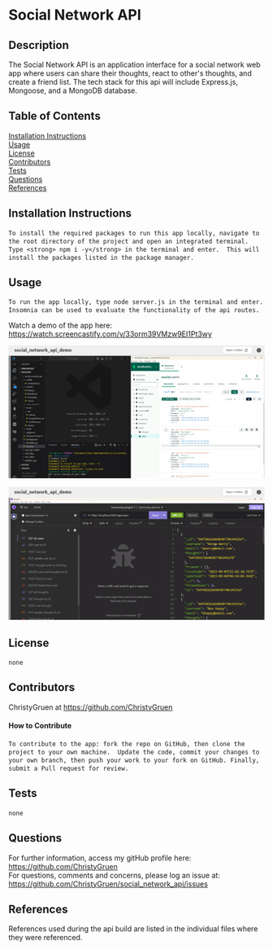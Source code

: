   # Social Network API

  ## Description
  
The Social Network API is an application interface for a social network web app where users can share their thoughts,  react to other's thoughts, and create a friend list.  The tech stack for this api will include Express.js, Mongoose, and a MongoDB database.  

  ## Table of Contents
  [Installation Instructions](#installation-instructions)<br>
  [Usage](#usage)<br>
  [License](#license)<br>
  [Contributors](#contributors)<br>
  [Tests](#tests)<br>
  [Questions](#questions)<br>
  [References](#references)<br>

  
  ## Installation Instructions
  
    To install the required packages to run this app locally, navigate to the root directory of the project and open an integrated terminal.  Type <strong> npm i -y</strong> in the terminal and enter.  This will install the packages listed in the package manager. 
  
  ## Usage
  
    To run the app locally, type node server.js in the terminal and enter. Insomnia can be used to evaluate the functionality of the api routes. 

  Watch a demo of the app here:
  <https://watch.screencastify.com/v/33orm39VMzw9EI1Pt3wy>

  ![API and MongoDb screenshots](./images/API_DB.png)

  ![Insomnia screenshot](./images/insomnia.png)

  ## License
    none

  ## Contributors
  ChristyGruen at <https://github.com/ChristyGruen>
      
  #### How to Contribute
    To contribute to the app: fork the repo on GitHub, then clone the project to your own machine.  Update the code, commit your changes to your own branch, then push your work to your fork on GitHub. Finally, submit a Pull request for review.

  ## Tests
    none

  ## Questions
  For further information, access my gitHub profile here:
  <https://github.com/ChristyGruen>
  <br>
  For questions, comments and concerns, please log an issue at: 
  <https://github.com/ChristyGruen/social_network_api/issues>

  ## References
  References used during the api build are listed in the individual files where they were referenced.
 
